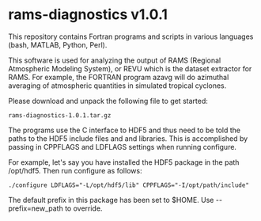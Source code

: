 # rams-diagnostics v1.0.1

This repository contains Fortran programs and scripts in various languages (bash, MATLAB, Python, Perl).

This software is used for analyzing the output of RAMS (Regional Atmospheric Modeling System), or REVU which is
the dataset extractor for RAMS. For example, the FORTRAN program azavg will do azimuthal averaging of atmospheric
quantities in simulated tropical cyclones.

Please download and unpack the following file to get started:

  ```rams-diagnostics-1.0.1.tar.gz```

The programs use the C interface to HDF5 and thus need to be told the paths to the HDF5 include files and
and libraries. This is accomplished by passing in CPPFLAGS and LDFLAGS settings when running configure.

For example, let's say you have installed the HDF5 package in the path /opt/hdf5. Then run configure
as follows:

  ```./configure LDFLAGS="-L/opt/hdf5/lib" CPPFLAGS="-I/opt/path/include"```

The default prefix in this package has been set to $HOME. Use --prefix=new_path to override.

